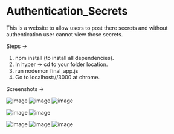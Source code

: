 # Authentication_Secrets
This is a website to allow users to post there secrets and without authentication user cannot view those secrets.


Steps ->
1) npm install (to install all dependencies).
2) In hyper -> cd to your folder location.
3) run nodemon final_app.js
4) Go to localhost://3000 at chrome.




Screenshots ->

![image](https://user-images.githubusercontent.com/81300534/209905074-972fd3cb-5bf3-4f70-a7b5-fa004ab87be3.png)
![image](https://user-images.githubusercontent.com/81300534/209905099-bcb04b52-e46d-4c37-96a2-999bc8b94e5e.png)
![image](https://user-images.githubusercontent.com/81300534/209905122-5ae1e682-095d-4414-a7cd-19756b2dc8b1.png)

![image](https://user-images.githubusercontent.com/81300534/209905145-a77b158a-0f2a-48c1-9d79-78febae49b7e.png)
![image](https://user-images.githubusercontent.com/81300534/209905181-2dddf850-9232-4075-96c4-201c6dc0a2ab.png)


![image](https://user-images.githubusercontent.com/81300534/209905048-9103de50-49e3-41a0-90dd-1aeefa550e34.png)
![image](https://user-images.githubusercontent.com/81300534/209904777-c246036f-e35a-44a6-9aca-58172f3d9cc2.png)
![image](https://user-images.githubusercontent.com/81300534/209904809-9034b71c-54a1-4939-8d65-865cc0cef93f.png)

